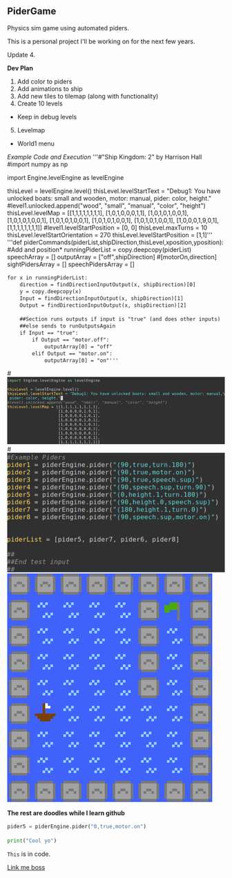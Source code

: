 ## PiderGame
Physics sim game using automated piders. 

This is a personal project I'll be working on for the next few years. 

Update 4.

**Dev Plan**

1. Add color to piders
2. Add animations to ship
3. Add new tiles to tilemap (along with functionality)
4. Create 10 levels
  * Keep in debug levels
5. Levelmap

* World1 menu

*Example Code and Execution*
'''#"Ship Kingdom: 2" by Harrison Hall
#import numpy as np

import Engine.levelEngine as levelEngine

thisLevel = levelEngine.level()
thisLevel.levelStartText = "Debug1: You have unlocked boats: small and wooden, motor: manual, pider: color, height."
#level1.unlocked.append("wood", "small", "manual", "color", "height")
thisLevel.levelMap = [[1,1,1,1,1,1,1,1],
                      [1,0,1,0,0,0,1,1],
                      [1,0,1,0,1,0,0,1],
                      [1,0,1,0,1,0,0,1],
                      [1,0,1,0,1,0,0,1],
                      [1,0,1,0,1,0,0,1],
                      [1,0,1,0,1,0,0,1],
                      [1,0,0,0,1,9,0,1],
                      [1,1,1,1,1,1,1,1]]
#level1.levelStartPosition = [0, 0]
thisLevel.maxTurns = 10
thisLevel.levelStartOrientation = 270
thisLevel.levelStartPosition = [1,1]'''
'''def piderCommands(piderList,shipDirection,thisLevel,xposition,yposition): #Add and position*
    runningPiderList = copy.deepcopy(piderList)
    speechArray = []
    outputArray = ["off",shipDirection] #[motorOn,direction]
    sightPidersArray = []
    speechPidersArray = []

    for x in runningPiderList:
        direction = findDirectionInputOutput(x, shipDirection)[0]
        y = copy.deepcopy(x)
        Input = findDirectionInputOutput(x, shipDirection)[1]
        Output = findDirectionInputOutput(x, shipDirection)[2]

        ##Section runs outputs if input is "true" (and does other inputs)
        ##else sends to runOutputsAgain
        if Input == "true":
            if Output == "motor.off":
                outputArray[0] = "off"
            elif Output == "motor.on":
                outputArray[0] = "on"'''
#![code1](/ExampleFiles/code1.png)
#![code2](/ExampleFiles/code2.png)
![Game Output](/ExampleFiles/Level2.png)



**The rest are doodles while I learn github**

```Python
pider5 = piderEngine.pider("0,true,motor.on")

print("Cool yo")

```

`This` is in code.

[Link me boss]("https://www.google.com")
